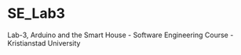 # SE_Lab3
Lab-3, Arduino and the Smart  House - Software Engineering Course - Kristianstad University

